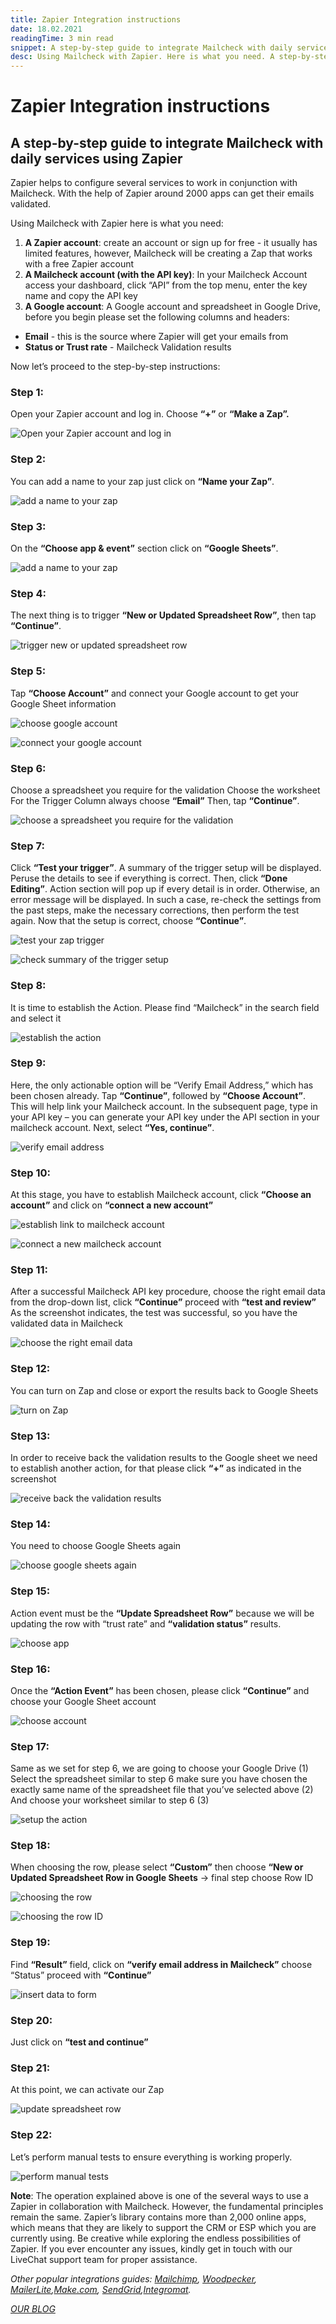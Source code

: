 ```yaml
---
title: Zapier Integration instructions
date: 18.02.2021
readingTime: 3 min read
snippet: A step-by-step guide to integrate Mailcheck with daily services using Zapier
desc: Using Mailcheck with Zapier. Here is what you need. A step-by-step guide to integrate Mailcheck with daily services using Zapier
---
```


# **Zapier Integration instructions**

## A step-by-step guide to integrate Mailcheck with daily services using Zapier

Zapier helps to configure several services to work in conjunction with Mailcheck. With the help of Zapier around 2000 apps can get their emails validated.

Using Mailcheck with Zapier here is what you need:

1. **A Zapier account**: create an account or sign up for free - it usually has limited features, however, Mailcheck will be creating a Zap that works with a free Zapier account
2. **A Mailcheck account (with the API key)**: In your Mailcheck Account access your dashboard, click “API” from the top menu, enter the key name and copy the API key
3. **A Google account**: A Google account and spreadsheet in Google Drive, before you begin please set the following columns and headers:

- **Email** - this is the source where Zapier will get your emails from
- **Status or Trust rate** - Mailcheck Validation results

Now let’s proceed to the step-by-step instructions:

### Step 1:

Open your Zapier account and log in. Choose **“+”** or **“Make a Zap”.**

![Open your Zapier account and log in](./open-your-zapier-account-and-log-in.jpg?format=webp;jpg;png;avif&srcset&width=880)

### Step 2:

You can add a name to your zap just click on **“Name your Zap”**.

![add a name to your zap](./add-a-name-to-your-zap.jpg?format=webp;jpg;png;avif&srcset&width=880)

### Step 3:

On the **“Choose app & event”** section click on **“Google Sheets”**.

![add a name to your zap](./choose-app-google-sheets.jpg?format=webp;jpg;png;avif&srcset&width=880)

### Step 4:

The next thing is to trigger **“New or Updated Spreadsheet Row”**, then tap **“Continue”**.

![trigger new or updated spreadsheet row](./trigger-new-or-updated-spreadsheet-row.jpg?format=webp;jpg;png;avif&srcset&width=880)

### Step 5:

Tap **“Choose Account”** and connect your Google account to get your Google Sheet information

![choose google account](./choose-account-google.jpg?format=webp;jpg;png;avif&srcset&width=880)

![connect your google account](./connect-your-google-account.jpg?format=webp;jpg;png;avif&srcset&width=880)

### Step 6:

Choose a spreadsheet you require for the validation
Choose the worksheet
For the Trigger Column always choose **“Email”**
Then, tap **“Continue”**.

![choose a spreadsheet you require for the validation](./choose-a-spreadsheet-you-require-for-the-validation.jpg?format=webp;jpg;png;avif&srcset&width=880)

### Step 7:

Click **“Test your trigger”**. A summary of the trigger setup will be displayed. Peruse the details to see if everything is correct. Then, click **“Done Editing”**. Action section will pop up if every detail is in order. Otherwise, an error message will be displayed. In such a case, re-check the settings from the past steps, make the necessary corrections, then perform the test again. Now that the setup is correct, choose **“Continue”**.

![test your zap trigger](./test-your-trigger.jpg?format=webp;jpg;png;avif&srcset&width=880)

![check summary of the trigger setup](./summary-of-the-trigger-setup.jpg?format=webp;jpg;png;avif&srcset&width=880)

### Step 8:

It is time to establish the Action. Please find “Mailcheck” in the search field and select it

![establish the action](./establish-the-action.jpg?format=webp;jpg;png;avif&srcset&width=880)

### Step 9:

Here, the only actionable option will be “Verify Email Address,” which has been chosen already. Tap **“Continue”**, followed by **“Choose Account”**. This will help link your Mailcheck account. In the subsequent page, type in your API key – you can generate your API key under the API section in your mailcheck account. Next, select **“Yes, continue”**.

![verify email address](./verify-email-address.jpg?format=webp;jpg;png;avif&srcset&width=880)

### Step 10:

At this stage, you have to establish Mailcheck account, click **“Choose an account”** and click on **“connect a new account”**

![establish link to mailcheck account](./establish-link-to-mailcheck-account.jpg?format=webp;jpg;png;avif&srcset&width=880)

![connect a new mailcheck account](./connect-a-new-mailcheck-account.jpg?format=webp;jpg;png;avif&srcset&width=880)

### Step 11:

After a successful Mailcheck API key procedure, choose the right email data from the drop-down list, click **“Continue”** proceed with **“test and review”**
As the screenshot indicates, the test was successful, so you have the validated data in Mailcheck

![choose the right email data](./choose-the-right-email-data-from-the-drop-down-list.jpg?format=webp;jpg;png;avif&srcset&width=880)

### Step 12:

You can turn on Zap and close or export the results back to Google Sheets

![turn on Zap](./turn-on-zap.jpg?format=webp;jpg;png;avif&srcset&width=880)

### Step 13:

In order to receive back the validation results to the Google sheet we need to establish another action, for that please click **“+”** as indicated in the screenshot

![receive back the validation results](./receive-back-the-validation-results-to-the-google-sheet.jpg?format=webp;jpg;png;avif&srcset&width=880)

### Step 14:

You need to choose Google Sheets again

![choose google sheets again](./choose-google-sheets-again.jpg?format=webp;jpg;png;avif&srcset&width=880)

### Step 15:

Action event must be the **“Update Spreadsheet Row”** because we will be updating the row with “trust rate” and **“validation status”** results.

![choose app](./choose-app.jpg?format=webp;jpg;png;avif&srcset&width=880)

### Step 16:

Once the **“Action Event”** has been chosen, please click **“Continue”** and choose your Google Sheet account

![choose account](./choose-account.jpg?format=webp;jpg;png;avif&srcset&width=880)

### Step 17:

Same as we set for step 6, we are going to choose your Google Drive (1)
Select the spreadsheet similar to step 6 make sure you have chosen the exactly same name of the spreadsheet file that you’ve selected above (2)
And choose your worksheet similar to step 6 (3)

![setup the action](./setup-action.jpg?format=webp;jpg;png;avif&srcset&width=880)

### Step 18:

When choosing the row, please select **“Custom”** then choose **“New or Updated Spreadsheet Row in Google Sheets** -> final step choose Row ID

![choosing the row](./new-row.jpg?format=webp;jpg;png;avif&srcset&width=880)

![choosing the row ID](./row-id.jpg?format=webp;jpg;png;avif&srcset&width=880)

### Step 19:

Find **“Result”** field, click on **“verify email address in Mailcheck”** choose “Status” proceed with **“Continue”**

![insert data to form](./insert-data.jpg?format=webp;jpg;png;avif&srcset&width=880)

### Step 20:

Just click on **“test and continue”**

### Step 21:

At this point, we can activate our Zap

![update spreadsheet row](./update-spreadsheet-row.jpg?format=webp;jpg;png;avif&srcset&width=880)

### Step 22:

Let’s perform manual tests to ensure everything is working properly.

![perform manual tests](./perform-manual-tests.jpg?format=webp;jpg;png;avif&srcset&width=880)

**Note**: The operation explained above is one of the several ways to use a Zapier in collaboration with Mailcheck.
However, the fundamental principles remain the same. Zapier’s library contains more than 2,000 online apps, which means that they are likely to support the CRM or ESP which you are currently using.
Be creative while exploring the endless possibilities of Zapier. If you ever encounter any issues, kindly get in touch with our LiveChat support team for proper assistance.

*Оther popular integrations guides: [Mailchimp](/mailchimp-integration), [Woodpecker](/woodpecker-integration), [MailerLite](/mailerlite-integration),[Make.com](/make-com-integration), [SendGrid](/sendgrid-integration),[Integromat](/integromat-integration).*

[*OUR BLOG*](/blog)
